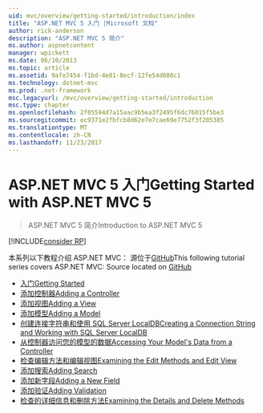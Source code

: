 ```yaml
---
uid: mvc/overview/getting-started/introduction/index
title: "ASP.NET MVC 5 入门 |Microsoft 文档"
author: rick-anderson
description: "ASP.NET MVC 5 简介"
ms.author: aspnetcontent
manager: wpickett
ms.date: 06/10/2013
ms.topic: article
ms.assetid: 9afe7454-f1bd-4e81-8ecf-12fe54d080c1
ms.technology: dotnet-mvc
ms.prod: .net-framework
msc.legacyurl: /mvc/overview/getting-started/introduction
msc.type: chapter
ms.openlocfilehash: 2f05594d7a15aac9b5ea3f2495f6dc76015f5be3
ms.sourcegitcommit: ec9371e2fbfcb8d62e7e7cae69e7752f3f205385
ms.translationtype: MT
ms.contentlocale: zh-CN
ms.lasthandoff: 11/23/2017
---
```

<a name="getting-started-with-aspnet-mvc-5"></a><span data-ttu-id="d5ea3-103">ASP.NET MVC 5 入门</span><span class="sxs-lookup"><span data-stu-id="d5ea3-103">Getting Started with ASP.NET MVC 5</span></span>
====================
> <span data-ttu-id="d5ea3-104">ASP.NET MVC 5 简介</span><span class="sxs-lookup"><span data-stu-id="d5ea3-104">Introduction to ASP.NET MVC 5</span></span>

[!INCLUDE[consider RP](../../../../includes/razor.md)]

<span data-ttu-id="d5ea3-105">本系列以下教程介绍 ASP.NET MVC： 源位于[GitHub](https://github.com/aspnet/Docs/tree/master/aspnet/mvc/overview/getting-started/introduction/sample/MvcMovie/MvcMovie)</span><span class="sxs-lookup"><span data-stu-id="d5ea3-105">This following tutorial series covers ASP.NET MVC: Source located on [GitHub](https://github.com/aspnet/Docs/tree/master/aspnet/mvc/overview/getting-started/introduction/sample/MvcMovie/MvcMovie)</span></span>

- [<span data-ttu-id="d5ea3-106">入门</span><span class="sxs-lookup"><span data-stu-id="d5ea3-106">Getting Started</span></span>](getting-started.md)
- [<span data-ttu-id="d5ea3-107">添加控制器</span><span class="sxs-lookup"><span data-stu-id="d5ea3-107">Adding a Controller</span></span>](adding-a-controller.md)
- [<span data-ttu-id="d5ea3-108">添加视图</span><span class="sxs-lookup"><span data-stu-id="d5ea3-108">Adding a View</span></span>](adding-a-view.md)
- [<span data-ttu-id="d5ea3-109">添加模型</span><span class="sxs-lookup"><span data-stu-id="d5ea3-109">Adding a Model</span></span>](adding-a-model.md)
- [<span data-ttu-id="d5ea3-110">创建连接字符串和使用 SQL Server LocalDB</span><span class="sxs-lookup"><span data-stu-id="d5ea3-110">Creating a Connection String and Working with SQL Server LocalDB</span></span>](creating-a-connection-string.md)
- [<span data-ttu-id="d5ea3-111">从控制器访问您的模型的数据</span><span class="sxs-lookup"><span data-stu-id="d5ea3-111">Accessing Your Model's Data from a Controller</span></span>](accessing-your-models-data-from-a-controller.md)
- [<span data-ttu-id="d5ea3-112">检查编辑方法和编辑视图</span><span class="sxs-lookup"><span data-stu-id="d5ea3-112">Examining the Edit Methods and Edit View</span></span>](examining-the-edit-methods-and-edit-view.md)
- [<span data-ttu-id="d5ea3-113">添加搜索</span><span class="sxs-lookup"><span data-stu-id="d5ea3-113">Adding Search</span></span>](adding-search.md)
- [<span data-ttu-id="d5ea3-114">添加新字段</span><span class="sxs-lookup"><span data-stu-id="d5ea3-114">Adding a New Field</span></span>](adding-a-new-field.md)
- [<span data-ttu-id="d5ea3-115">添加验证</span><span class="sxs-lookup"><span data-stu-id="d5ea3-115">Adding Validation</span></span>](adding-validation.md)
- [<span data-ttu-id="d5ea3-116">检查的详细信息和删除方法</span><span class="sxs-lookup"><span data-stu-id="d5ea3-116">Examining the Details and Delete Methods</span></span>](examining-the-details-and-delete-methods.md)
